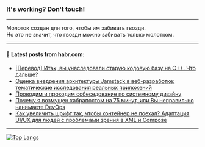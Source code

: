 ### It's working? Don't touch!

---
Молоток создан для того, чтобы им забивать гвозди. <br>
Но это не значит, что гвозди можно забивать только молотком.

---
<!--
#### 🛠️ Technical stack:

![Java](https://img.shields.io/badge/Java-informational?logo=Oracle&style=flat&logoColor=white&color=FF4500)
![Kotlin](https://img.shields.io/badge/Kotlin-informational?logo=Kotlin&style=flat&logoColor=white&color=774D97)
![JS](https://img.shields.io/badge/JS-informational?logo=javaScript&style=flat&logoColor=black&color=F7Df1E)
![TS](https://img.shields.io/badge/TypeScript-informational?logo=typeScript&style=flat&logoColor=black&color=017acc)
![Python](https://img.shields.io/badge/Python-informational?logo=Python&style=flat&logoColor=black&color=ffdd54) <br>
![Spring](https://img.shields.io/badge/SpringBoot-informational?logo=SpringBoot&style=flat&logoColor=white&color=6DB33F) 
![Next](https://img.shields.io/badge/Next.js-informational?logo=Next.js&style=flat&logoColor=white&color=3671a1)
![Nest](https://img.shields.io/badge/NestJS-informational?logo=NestJS&style=flat&logoColor=white&color=E0234E)
![NodeJS](https://img.shields.io/badge/NodeJS-informational?logo=node.js&style=flat&logoColor=white&color=70A760) <br>
![PostgreSQL](https://img.shields.io/badge/PostgreSQL-informational?logo=PostgreSQL&style=flat&logoColor=white&color=DAA520)
![MongoDB](https://img.shields.io/badge/MongoDB-informational?logo=MongoDB&style=flat&logoColor=white&color=870000)
![Git](https://img.shields.io/badge/Git-informational?logo=git&style=flat&logoColor=white&color=f74e28)
![Apache](https://img.shields.io/badge/Apache-informational?logo=apache&style=flat&logoColor=white&color=f74e28)

___  -->

#### 💬 Latest posts from habr.com:

<!-- BLOG-POST-LIST:START -->
- [[Перевод] Итак, вы унаследовали старую кодовую базу на C++. Что дальше?](https://habr.com/ru/companies/ruvds/articles/798453/?utm_source=habrahabr&utm_medium=rss&utm_campaign=798453)
- [Оценка внедрения архитектуры Jamstack в веб-разработке: тематические исследования реальных приложений](https://habr.com/ru/articles/798477/?utm_source=habrahabr&utm_medium=rss&utm_campaign=798477)
- [Проводим и проходим собеседование по системному дизайну](https://habr.com/ru/companies/vk/articles/798391/?utm_source=habrahabr&utm_medium=rss&utm_campaign=798391)
- [Почему я возмущен хабрапостом на 75 минут, или Вы неправильно нанимаете DevOps](https://habr.com/ru/companies/kaspersky/articles/795547/?utm_source=habrahabr&utm_medium=rss&utm_campaign=795547)
- [Как увеличить шрифт так, чтобы контейнер не поехал? Адаптация UI/UX для людей с проблемами зрения в XML и Compose](https://habr.com/ru/articles/798473/?utm_source=habrahabr&utm_medium=rss&utm_campaign=798473)
<!-- BLOG-POST-LIST:END -->

---
[![Top Langs](https://github-readme-stats-git-master-advtsetting-gmailcom.vercel.app/api/top-langs/?username=zloylis&langs_count=10&hide_title=false&title_color=e6edf3&size_weight=0.5&count_weight=0.5&layout=compact&hide_border=true&theme=dracula)](https://github.com/zloylis)

<!-- ![GitHub stats](https://github-readme-stats-git-master-advtsetting-gmailcom.vercel.app/api?username=zloylis&show_icons=true&hide_border=true&theme=dracula&hide_title=true&include_all_commits=true&count_private=true&hide=contribs&hide_rank=true) -->

